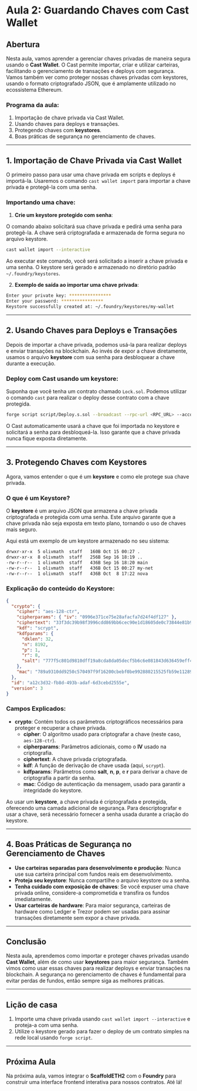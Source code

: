 # Aula 2: Guardando Chaves com Cast Wallet

## Abertura

Nesta aula, vamos aprender a gerenciar chaves privadas de maneira segura usando o **Cast Wallet**. O Cast permite importar, criar e utilizar carteiras, facilitando o gerenciamento de transações e deploys com segurança. Vamos também ver como proteger nossas chaves privadas com keystores, usando o formato criptografado JSON, que é amplamente utilizado no ecossistema Ethereum.

### Programa da aula:

1. Importação de chave privada via Cast Wallet.
2. Usando chaves para deploys e transações.
3. Protegendo chaves com **keystores**.
4. Boas práticas de segurança no gerenciamento de chaves.

---

## 1. Importação de Chave Privada via Cast Wallet

O primeiro passo para usar uma chave privada em scripts e deploys é importá-la. Usaremos o comando `cast wallet import` para importar a chave privada e protegê-la com uma senha.

### Importando uma chave:

1. **Crie um keystore protegido com senha**:

O comando abaixo solicitará sua chave privada e pedirá uma senha para protegê-la. A chave será criptografada e armazenada de forma segura no arquivo keystore.

```bash
cast wallet import --interactive
```

Ao executar este comando, você será solicitado a inserir a chave privada e uma senha. O keystore será gerado e armazenado no diretório padrão `~/.foundry/keystores`.

2. **Exemplo de saída ao importar uma chave privada**:

```bash
Enter your private key: ****************
Enter your password: ****************
Keystore successfully created at: ~/.foundry/keystores/my-wallet
```

---

## 2. Usando Chaves para Deploys e Transações

Depois de importar a chave privada, podemos usá-la para realizar deploys e enviar transações na blockchain. Ao invés de expor a chave diretamente, usamos o arquivo **keystore** com sua senha para desbloquear a chave durante a execução.

### Deploy com Cast usando um keystore:

Suponha que você tenha um contrato chamado `Lock.sol`. Podemos utilizar o comando `cast` para realizar o deploy desse contrato com a chave protegida.

```bash
forge script script/Deploy.s.sol --broadcast --rpc-url <RPC_URL> --account <NOME_DA_CONTA>
```

O Cast automaticamente usará a chave que foi importada no keystore e solicitará a senha para desbloqueá-la. Isso garante que a chave privada nunca fique exposta diretamente.

---

## 3. Protegendo Chaves com **Keystores**

Agora, vamos entender o que é um **keystore** e como ele protege sua chave privada.

### O que é um **Keystore**?

O **keystore** é um arquivo JSON que armazena a chave privada criptografada e protegida com uma senha. Este arquivo garante que a chave privada não seja exposta em texto plano, tornando o uso de chaves mais seguro.

Aqui está um exemplo de um keystore armazenado no seu sistema:

```bash
drwxr-xr-x  5 olivmath  staff   160B Oct 15 00:27 .
drwxr-xr-x  8 olivmath  staff   256B Sep 16 18:19 ..
-rw-r--r--  1 olivmath  staff   436B Sep 16 18:20 main
-rw-r--r--  1 olivmath  staff   436B Oct 15 00:27 my-net
-rw-r--r--  1 olivmath  staff   436B Oct  8 17:22 nova
```

### Explicação do conteúdo do Keystore:

```json
{
  "crypto": {
    "cipher": "aes-128-ctr",
    "cipherparams": { "iv": "0996e371ce75e28afacfa7d24f4df127" },
    "ciphertext": "33f3dc39b98f3996cdd869bb6cec90e1d18605de0c73844e81b949b380f2f696",
    "kdf": "scrypt",
    "kdfparams": {
      "dklen": 32,
      "n": 8192,
      "p": 1,
      "r": 8,
      "salt": "777f5c801d9810dff19a8cda8da05decf5b6c6e081843d636459eff4faff5d6d"
    },
    "mac": "789a9310dd9250c570497f9f16200cbebf0be992880215525fb59e112898d63f"
  },
  "id": "a12c3d32-fb8d-493b-adaf-6d3cebd2555e",
  "version": 3
}
```

### Campos Explicados:

- **crypto**: Contém todos os parâmetros criptográficos necessários para proteger e recuperar a chave privada.
  - **cipher**: O algoritmo usado para criptografar a chave (neste caso, `aes-128-ctr`).
  - **cipherparams**: Parâmetros adicionais, como o **IV** usado na criptografia.
  - **ciphertext**: A chave privada criptografada.
  - **kdf**: A função de derivação de chave usada (aqui, `scrypt`).
  - **kdfparams**: Parâmetros como **salt**, **n**, **p**, e **r** para derivar a chave de criptografia a partir da senha.
  - **mac**: Código de autenticação da mensagem, usado para garantir a integridade do keystore.

Ao usar um **keystore**, a chave privada é criptografada e protegida, oferecendo uma camada adicional de segurança. Para descriptografar e usar a chave, será necessário fornecer a senha usada durante a criação do keystore.

---

## 4. Boas Práticas de Segurança no Gerenciamento de Chaves

- **Use carteiras separadas para desenvolvimento e produção**: Nunca use sua carteira principal com fundos reais em desenvolvimento.
- **Proteja seu keystore**: Nunca compartilhe o arquivo keystore ou a senha.
- **Tenha cuidado com exposição de chaves**: Se você expuser uma chave privada online, considere-a comprometida e transfira os fundos imediatamente.
- **Usar carteiras de hardware**: Para maior segurança, carteiras de hardware como Ledger e Trezor podem ser usadas para assinar transações diretamente sem expor a chave privada.

---

## Conclusão

Nesta aula, aprendemos como importar e proteger chaves privadas usando **Cast Wallet**, além de como usar **keystores** para maior segurança. Também vimos como usar essas chaves para realizar deploys e enviar transações na blockchain. A segurança no gerenciamento de chaves é fundamental para evitar perdas de fundos, então sempre siga as melhores práticas.

---

## Lição de casa

1. Importe uma chave privada usando `cast wallet import --interactive` e proteja-a com uma senha.
2. Utilize o keystore gerado para fazer o deploy de um contrato simples na rede local usando `forge script`.

---

## Próxima Aula

Na próxima aula, vamos integrar o **ScaffoldETH2** com o **Foundry** para construir uma interface frontend interativa para nossos contratos. Até lá!
